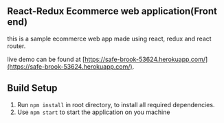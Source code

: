 ## React-Redux Ecommerce web application(Front end)
this is a sample ecommerce web app made using react, redux and react router.

live demo can be found at [https://safe-brook-53624.herokuapp.com/](https://safe-brook-53624.herokuapp.com/).

## Build Setup

1. Run `npm install` in root directory, to install all required dependencies.
3. Use `npm start` to start the application on you machine



